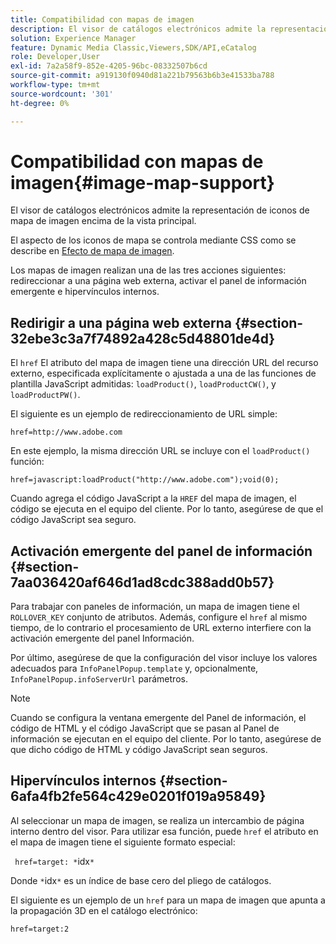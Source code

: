 ```yaml
---
title: Compatibilidad con mapas de imagen
description: El visor de catálogos electrónicos admite la representación de iconos de mapa de imagen encima de la vista principal.
solution: Experience Manager
feature: Dynamic Media Classic,Viewers,SDK/API,eCatalog
role: Developer,User
exl-id: 7a2a58f9-852e-4205-96bc-08332507b6cd
source-git-commit: a919130f0940d81a221b79563b6b3e41533ba788
workflow-type: tm+mt
source-wordcount: '301'
ht-degree: 0%

---
```


# Compatibilidad con mapas de imagen{#image-map-support}

El visor de catálogos electrónicos admite la representación de iconos de mapa de imagen encima de la vista principal.

El aspecto de los iconos de mapa se controla mediante CSS como se describe en [Efecto de mapa de imagen](../../c-html5-s7-aem-asset-viewers/c-html5-20-ecatalog-viewer-about/c-html5-20-ecatalog-viewer-customizingviewer/r-html5-ecatalog-viewer-20-customize-imagemapeffect.md#reference-261df27d1ed145c882b26b88e33a0289).

Los mapas de imagen realizan una de las tres acciones siguientes: redireccionar a una página web externa, activar el panel de información emergente e hipervínculos internos.

## Redirigir a una página web externa {#section-32ebe3c3a7f74892a428c5d48801de4d}

El `href` El atributo del mapa de imagen tiene una dirección URL del recurso externo, especificada explícitamente o ajustada a una de las funciones de plantilla JavaScript admitidas: `loadProduct()`, `loadProductCW()`, y `loadProductPW()`.

El siguiente es un ejemplo de redireccionamiento de URL simple:

`href=http://www.adobe.com`

En este ejemplo, la misma dirección URL se incluye con el `loadProduct()` función:

`href=javascript:loadProduct("http://www.adobe.com");void(0);`

Cuando agrega el código JavaScript a la `HREF` del mapa de imagen, el código se ejecuta en el equipo del cliente. Por lo tanto, asegúrese de que el código JavaScript sea seguro.

## Activación emergente del panel de información {#section-7aa036420af646d1ad8cdc388add0b57}

Para trabajar con paneles de información, un mapa de imagen tiene el `ROLLOVER_KEY` conjunto de atributos. Además, configure el `href` al mismo tiempo, de lo contrario el procesamiento de URL externo interfiere con la activación emergente del panel Información.

Por último, asegúrese de que la configuración del visor incluye los valores adecuados para `InfoPanelPopup.template` y, opcionalmente, `InfoPanelPopup.infoServerUrl` parámetros.

>[!NOTE]
>
>Cuando se configura la ventana emergente del Panel de información, el código de HTML y el código JavaScript que se pasan al Panel de información se ejecutan en el equipo del cliente. Por lo tanto, asegúrese de que dicho código de HTML y código JavaScript sean seguros.

## Hipervínculos internos {#section-6afa4fb2fe564c429e0201f019a95849}

Al seleccionar un mapa de imagen, se realiza un intercambio de página interno dentro del visor. Para utilizar esa función, puede `href` el atributo en el mapa de imagen tiene el siguiente formato especial:

` href=target: *`idx`*`

Donde `*`idx`*` es un índice de base cero del pliego de catálogos.

El siguiente es un ejemplo de un `href` para un mapa de imagen que apunta a la propagación 3D en el catálogo electrónico:

`href=target:2`
